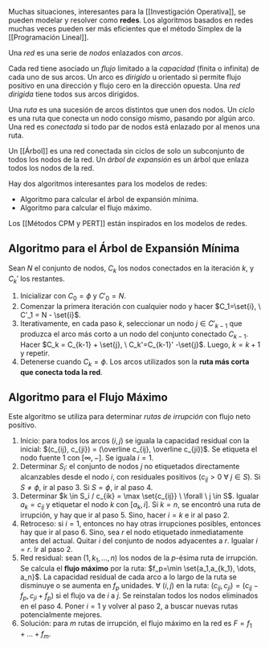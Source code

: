 Muchas situaciones, interesantes para la [[Investigación Operativa]], se pueden modelar y resolver como **redes**. Los algoritmos basados en redes muchas veces pueden ser más eficientes que el método Simplex de la [[Programación Lineal]].

Una _red_ es una serie de _nodos_ enlazados con _arcos_.

Cada red tiene asociado un _flujo_ limitado a la _capacidad_ (finita o infinita) de cada uno de sus arcos. Un arco es _dirigido_ u orientado si permite flujo positivo en una dirección y flujo cero en la dirección opuesta. Una _red dirigida_ tiene todos sus arcos dirigidos.

Una _ruta_ es una sucesión de arcos distintos que unen dos nodos. Un _ciclo_ es una ruta que conecta un nodo consigo mismo, pasando por algún arco. Una red es _conectada_ si todo par de nodos está enlazado por al menos una ruta.

Un [[Árbol]] es una red conectada sin ciclos de solo un subconjunto de todos los nodos de la red. Un _árbol de expansión_ es un árbol que enlaza todos los nodos de la red.

Hay dos algoritmos interesantes para los modelos de redes:

- Algoritmo para calcular el árbol de expansión mínima.
- Algoritmo para calcular el flujo máximo.

Los [[Métodos CPM y PERT]] están inspirados en los modelos de redes.

## Algoritmo para el Árbol de Expansión Mínima

Sean $N$ el conjunto de nodos, $C_k$ los nodos conectados en la iteración $k$, y $C_k'$ los restantes.

1. Inicializar con $C_0 = \phi$ y $C'_0 = N$.
2. Comenzar la primera iteración con cualquier nodo y hacer $C_1=\set{i}, \ C'_1 = N - \set{i}$.
3. Iterativamente, en cada paso $k$, seleccionar un nodo $j \in C'_{k-1}$ que produzca el arco más corto a un nodo del conjunto conectado $C_{k-1}$. Hacer $C_k = C_{k-1} + \set{j}, \ C_k'=C_{k-1}' -\set{j}$. Luego, $k=k+1$ y repetir.
4. Detenerse cuando $C_k = \phi$. Los arcos utilizados son la **ruta más corta que conecta toda la red**.

## Algoritmo para el Flujo Máximo

Este algoritmo se utiliza para determinar _rutas de irrupción_ con flujo neto positivo.

1. Inicio: para todos los arcos $(i,j)$ se iguala la capacidad residual con la inicial: $(c_{ij}, c_{ji}) = (\overline c_{ij}, \overline c_{ji})$. Se etiqueta el nodo fuente $1$ con $[\infty, -]$. Se iguala $i=1$.
2. Determinar $S_i$: el conjunto de nodos $j$ no etiquetados directamente alcanzables desde el nodo $i$, con residuales positivos ($c_{ij} \gt 0 \ \forall \ j \in S$). Si $S \ne \phi$, ir al paso 3. Si $S = \phi$, ir al paso 4.
3. Determinar $k \in S_i / c_{ik} = \max \set{c_{ij}} \ \forall \ j \in S$. Igualar $a_k = c_{ij}$ y etiquetar el nodo $k$ con $[a_k, i]$. Si $k=n$, se encontró una ruta de irrupción, y hay que ir al paso 5. Sino, hacer $i=k$ e ir al paso 2.
4. Retroceso: si $i=1$, entonces no hay otras irrupciones posibles, entonces hay que ir al paso 6. Sino, sea $r$ el nodo etiquetado inmediatamente antes del actual. Quitar $i$ del conjunto de nodos adyacentes a $r$. Igualar $i=r$. Ir al paso 2.
5. Red residual: sean $(1,k_1,\dots,n)$ los nodos de la $p$-ésima ruta de irrupción. Se calcula el **flujo máximo** por la ruta: $f_p=\min \set{a_1,a_{k_1}, \dots, a_n}$. La capacidad residual de cada arco a lo largo de la ruta se disminuye o se aumenta en $f_p$ unidades. $\forall \ (i,j)$ en la ruta: $(c_{ij}, c_{ji})=(c_{ij}-f_p, c_{ji}+f_p)$ si el flujo va de $i$ a $j$. Se reinstalan todos los nodos eliminados en el paso 4. Poner $i=1$ y volver al paso 2, a buscar nuevas rutas potencialmente mejores.
6. Solución: para $m$ rutas de irrupción, el flujo máximo en la red es $F=f_1+\dots+f_m$.
